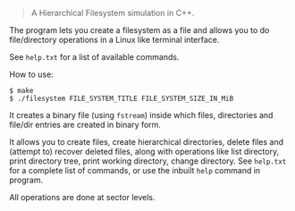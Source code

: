> A Hierarchical Filesystem simulation in C++.

The program lets you create a filesystem as a file and allows you to do file/directory operations in a Linux like terminal interface.

See `help.txt` for a list of available commands.

How to use:

```
$ make
$ ./filesystem FILE_SYSTEM_TITLE FILE_SYSTEM_SIZE_IN_MiB
```

It creates a binary file (using `fstream`) inside which files, directories and file/dir entries are created in binary form.

It allows you to create files, create hierarchical directories, delete files and (attempt to) recover deleted files, along with operations like list directory, print directory tree, print working directory, change directory. See `help.txt` for a complete list of commands, or use the inbuilt `help` command in program.

All operations are done at sector levels.